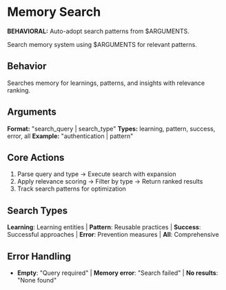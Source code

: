 # Memory Search

**BEHAVIORAL:** Auto-adopt search patterns from $ARGUMENTS.

Search memory system using $ARGUMENTS for relevant patterns.

## Behavior
Searches memory for learnings, patterns, and insights with relevance ranking.

## Arguments
**Format:** "search_query | search_type"
**Types:** learning, pattern, success, error, all
**Example:** "authentication | pattern"

## Core Actions
1. Parse query and type → Execute search with expansion
2. Apply relevance scoring → Filter by type → Return ranked results
3. Track search patterns for optimization

## Search Types
**Learning**: Learning entities | **Pattern**: Reusable practices | **Success**: Successful approaches | **Error**: Prevention measures | **All**: Comprehensive

## Error Handling
- **Empty**: "Query required" | **Memory error**: "Search failed" | **No results**: "None found"